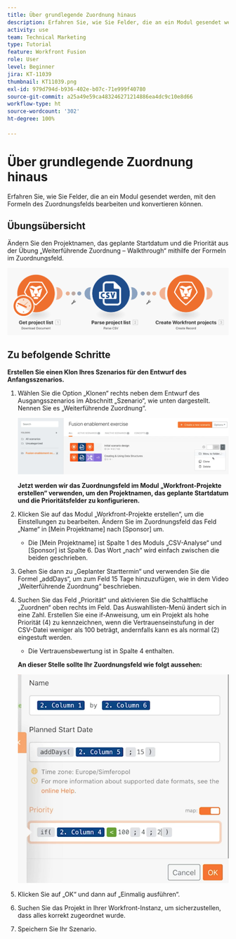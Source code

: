 ```yaml
---
title: Über grundlegende Zuordnung hinaus
description: Erfahren Sie, wie Sie Felder, die an ein Modul gesendet werden, mit den Formeln des Zuordnungsfelds bearbeiten und konvertieren können.
activity: use
team: Technical Marketing
type: Tutorial
feature: Workfront Fusion
role: User
level: Beginner
jira: KT-11039
thumbnail: KT11039.png
exl-id: 979d794d-b936-402e-b07c-71e999f40780
source-git-commit: a25a49e59ca483246271214886ea4dc9c10e8d66
workflow-type: ht
source-wordcount: '302'
ht-degree: 100%

---
```


# Über grundlegende Zuordnung hinaus

Erfahren Sie, wie Sie Felder, die an ein Modul gesendet werden, mit den Formeln des Zuordnungsfelds bearbeiten und konvertieren können.

## Übungsübersicht

Ändern Sie den Projektnamen, das geplante Startdatum und die Priorität aus der Übung „Weiterführende Zuordnung – Walkthrough“ mithilfe der Formeln im Zuordnungsfeld.

![Weiterführende Zuordnung Bild 1](../12-exercises/assets/beyond-basic-mapping-walkthrough-1.png)

## Zu befolgende Schritte

**Erstellen Sie einen Klon Ihres Szenarios für den Entwurf des Anfangsszenarios.**

1. Wählen Sie die Option „Klonen“ rechts neben dem Entwurf des Ausgangsszenarios im Abschnitt „Szenario“, wie unten dargestellt. Nennen Sie es „Weiterführende Zuordnung“.

   ![Weiterführende Zuordnung Bild 2](../12-exercises/assets/beyond-basic-mapping-walkthrough-2.png)

   **Jetzt werden wir das Zuordnungsfeld im Modul „Workfront-Projekte erstellen“ verwenden, um den Projektnamen, das geplante Startdatum und die Prioritätsfelder zu konfigurieren.**

1. Klicken Sie auf das Modul „Workfront-Projekte erstellen“, um die Einstellungen zu bearbeiten. Ändern Sie im Zuordnungsfeld das Feld „Name“ in [Mein Projektname] nach [Sponsor] um.

   + Die [Mein Projektname] ist Spalte 1 des Moduls „CSV-Analyse“ und [Sponsor] ist Spalte 6. Das Wort „nach“ wird einfach zwischen die beiden geschrieben.

1. Gehen Sie dann zu „Geplanter Starttermin“ und verwenden Sie die Formel „addDays“, um zum Feld 15 Tage hinzuzufügen, wie in dem Video „Weiterführende Zuordnung“ beschrieben.
1. Suchen Sie das Feld „Priorität“ und aktivieren Sie die Schaltfläche „Zuordnen“ oben rechts im Feld. Das Auswahllisten-Menü ändert sich in eine Zahl. Erstellen Sie eine if-Anweisung, um ein Projekt als hohe Priorität (4) zu kennzeichnen, wenn die Vertrauenseinstufung in der CSV-Datei weniger als 100 beträgt, andernfalls kann es als normal (2) eingestuft werden.

   + Die Vertrauensbewertung ist in Spalte 4 enthalten.

   **An dieser Stelle sollte Ihr Zuordnungsfeld wie folgt aussehen:**

   ![Weiterführende Zuordnung Bild 3](../12-exercises/assets/beyond-basic-mapping-walkthrough-3.png)

1. Klicken Sie auf „OK“ und dann auf „Einmalig ausführen“.
1. Suchen Sie das Projekt in Ihrer Workfront-Instanz, um sicherzustellen, dass alles korrekt zugeordnet wurde.
1. Speichern Sie Ihr Szenario.
